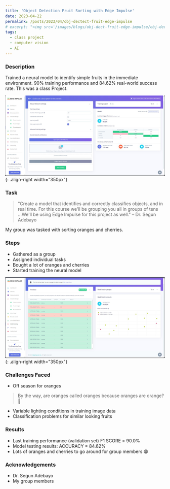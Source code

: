 ```yaml
---
title: 'Object Detection Fruit Sorting with Edge Impulse'
date: 2023-04-22  
permalink: /posts/2023/04/obj-dectect-fruit-edge-impulse
# excerpt: "<img src='/images/blogs/obj-dect-fruit-edge-impulse/obj-dect-fruit-edge-impulse-real-world.jpeg'>"
tags:
  - class project
  - computer vision
  - AI
---
```


### Description
Trained a neural model to identify simple fruits in the immediate environment. 90% training performance and 84.62% real-world success rate. This was a class Project.

![Testing Data Results](/images/blogs/obj-dect-fruit-edge-impulse/obj-dect-fruit-edge-impulse-testing.jpeg){: .align-right width="350px"}
### Task
> "Create a model that identifies and correctly classifies objects, and in real time. For this course we'll be grouping you all in groups of tens <br/>...We'll be using Edge Impulse for this project as well." &#8211; Dr. Segun Adebayo

My group was tasked with sorting oranges and cherries.

### Steps
* Gathered as a group
* Assigned individual tasks
* Bought a lot of oranges and cherries
* Started training the neural model

![Real-world Data Results](/images/obj-dect-fruit-edge-impulse-real-world.jpeg){: .align-right width="350px"}

### Challenges Faced
* Off season for oranges
>By the way, are oranges called oranges because oranges are orange?👀
* Variable lighting conditions in training image data
* Classification problems for similar looking fruits

### Results
* Last training performance (validation set) F1 SCORE = 90.0%
* Model testing results: ACCURACY = 84.62%
* Lots of oranges and cherries to go around for group members 😁

### Acknowledgements
* Dr. Segun Adebayo
* My group members